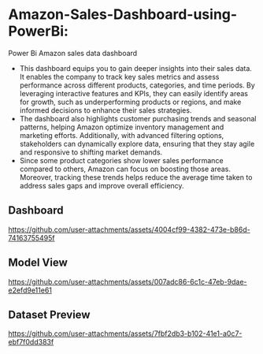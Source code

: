 # Amazon-Sales-Dashboard-using-PowerBi:
Power Bi Amazon sales data dashboard
- This dashboard equips you to gain deeper insights into their sales data. It enables the company to track key sales metrics and assess performance across different products, categories, and time periods. By leveraging interactive features and KPIs, they can easily identify areas for growth, such as underperforming products or regions, and make informed decisions to enhance their sales strategies.
- The dashboard also highlights customer purchasing trends and seasonal patterns, helping Amazon optimize inventory management and marketing efforts. Additionally, with advanced filtering options, stakeholders can dynamically explore data, ensuring that they stay agile and responsive to shifting market demands.
- Since some product categories show lower sales performance compared to others, Amazon can focus on boosting those areas. Moreover, tracking these trends helps reduce the average time taken to address sales gaps and improve overall efficiency.

## Dashboard 

https://github.com/user-attachments/assets/4004cf99-4382-473e-b86d-74163755495f

## Model View

https://github.com/user-attachments/assets/007adc86-6c1c-47eb-9dae-e2efd9e11e61

## Dataset Preview

https://github.com/user-attachments/assets/7fbf2db3-b102-41e1-a0c7-ebf7f0dd383f







